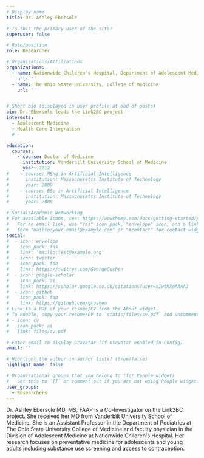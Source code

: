 ```yaml
---
# Display name
title: Dr. Ashley Ebersole

# Is this the primary user of the site?
superuser: false

# Role/position
role: Researcher

# Organizations/Affiliations
organizations:
  - name: Nationwide Children's Hospital, Department of Adolescent Medicine
    url: ''
  - name: The Ohio State University, College of Medicine
    url: ''


# Short bio (displayed in user profile at end of posts)
bio: Dr. Ebersole leads the Link2BC project
interests:
  - Adolescent Medicine
  - Health Care Integration 
  # - 

education:
  courses:
    - course: Doctor of Medicine
      institution: Vanderbilt University School of Medicine
      year: 2012
#    - course: MEng in Artificial Intelligence
#      institution: Massachusetts Institute of Technology
#      year: 2009
#    - course: BSc in Artificial Intelligence
#      institution: Massachusetts Institute of Technology
#      year: 2008

# Social/Academic Networking
# For available icons, see: https://wowchemy.com/docs/getting-started/page-builder/#icons
#   For an email link, use "fas" icon pack, "envelope" icon, and a link in the
#   form "mailto:your-email@example.com" or "#contact" for contact widget.
social:
#  - icon: envelope
#    icon_pack: fas
#    link: 'mailto:test@example.org'
#  - icon: twitter
#    icon_pack: fab
#    link: https://twitter.com/GeorgeCushen
#  - icon: google-scholar
#    icon_pack: ai
#    link: https://scholar.google.co.uk/citations?user=sIwtMXoAAAAJ
#  - icon: github
#    icon_pack: fab
#    link: https://github.com/gcushen
# Link to a PDF of your resume/CV from the About widget.
# To enable, copy your resume/CV to `static/files/cv.pdf` and uncomment the lines below.
# - icon: cv
#   icon_pack: ai
#   link: files/cv.pdf

# Enter email to display Gravatar (if Gravatar enabled in Config)
email: ''

# Highlight the author in author lists? (true/false)
highlight_name: false

# Organizational groups that you belong to (for People widget)
#   Set this to `[]` or comment out if you are not using People widget.
user_groups:
  - Researchers
---
```


Dr. Ashley Ebersole MD, MS, FAAP is a Co-Investigator on the Link2BC project. She received her MD from Vanderbilt University School of Medicine. She is an Assistant Professor in the Department of Pediatrics at The Ohio State University College of Medicine and faculty physician in the Division of Adolescent Medicine at Nationwide Children's Hospital. Her research focuses on preventative medicine for adolescents and young adults including substance use screening and access to contraception.